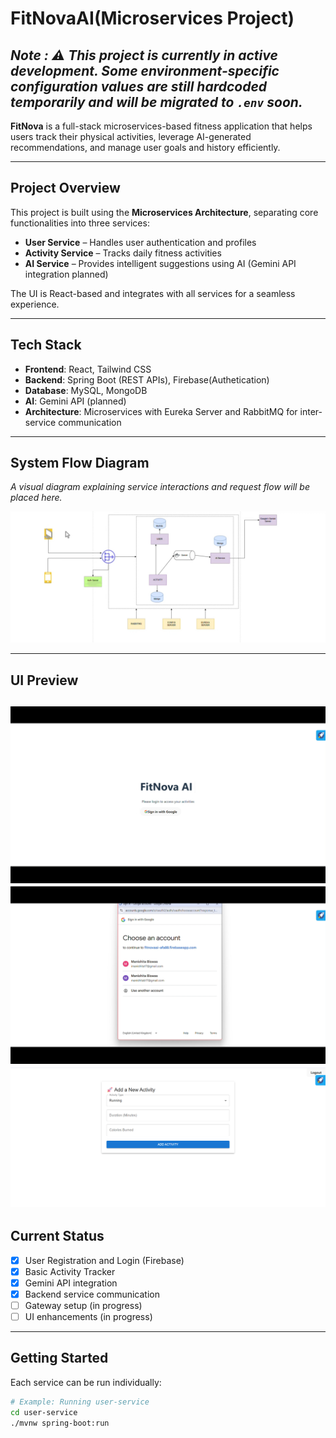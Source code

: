 # FitNovaAI(Microservices Project)

_Note : ⚠️ This project is currently in active development. Some environment-specific configuration values are still hardcoded temporarily and will be migrated to `.env` soon._
---

**FitNova** is a full-stack microservices-based fitness application that helps users track their physical activities, leverage AI-generated recommendations, and manage user goals and history efficiently.

---

## Project Overview

This project is built using the **Microservices Architecture**, separating core functionalities into three services:
- **User Service** – Handles user authentication and profiles
- **Activity Service** – Tracks daily fitness activities
- **AI Service** – Provides intelligent suggestions using AI (Gemini API integration planned)

The UI is React-based and integrates with all services for a seamless experience.

---



## Tech Stack

- **Frontend**: React, Tailwind CSS
- **Backend**: Spring Boot (REST APIs), Firebase(Authetication)
- **Database**: MySQL, MongoDB
- **AI**: Gemini API (planned)
- **Architecture**: Microservices with Eureka Server and RabbitMQ for inter-service communication

---

## System Flow Diagram

_A visual diagram explaining service interactions and request flow will be placed here._

![Flow Diagram](./Screenshots/flowchart.jpg)



---

## UI Preview

![Homepage](./Screenshots/homepage.png)
![Google SignIn](./Screenshots/signinpage.png)
![ActivityPage](./Screenshots/activitypage.PNG)
---

## Current Status

- [x] User Registration and Login (Firebase)
- [x] Basic Activity Tracker
- [x] Gemini API integration 
- [x] Backend service communication 
- [ ] Gateway setup (in progress)
- [ ] UI enhancements (in progress)

---

## Getting Started

Each service can be run individually:

```bash
# Example: Running user-service
cd user-service
./mvnw spring-boot:run

